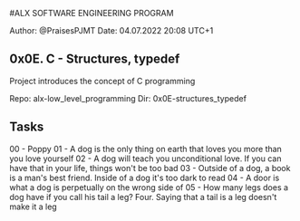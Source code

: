 #ALX SOFTWARE ENGINEERING PROGRAM 

Author:         @PraisesPJMT
Date:           04.07.2022 20:08 UTC+1


## 0x0E. C - Structures, typedef
Project introduces the concept of C programming

Repo:   alx-low_level_programming
Dir:    0x0E-structures_typedef

## Tasks
00 - Poppy
01 - A dog is the only thing on earth that loves you more than you love yourself
02 - A dog will teach you unconditional love. If you can have that in your life, things won't be too bad
03 - Outside of a dog, a book is a man's best friend. Inside of a dog it's too dark to read
04 - A door is what a dog is perpetually on the wrong side of
05 - How many legs does a dog have if you call his tail a leg? Four. Saying that a tail is a leg doesn't make it a leg
